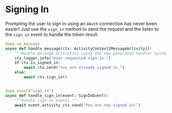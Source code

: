 # Signing In

Prompting the user to sign in using an `OAuth` connection has
never been easier! Just use the `sign_in` method to send the request
and the listen to the `sign_in` event to handle the token result.

```python
@app.on_message
async def handle_message(ctx: ActivityContext[MessageActivity]):
    """Handle message activities using the new generated handler system."""
    ctx.logger.info("User requested sign-in.")
    if ctx.is_signed_in:
        await ctx.send("You are already signed in.")
    else:
        await ctx.sign_in()


@app.event("sign_in")
async def handle_sign_in(event: SignInEvent):
    """Handle sign-in events."""
    await event.activity_ctx.send("You are now signed in!")

```
